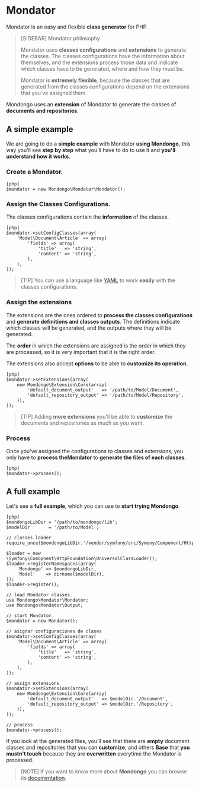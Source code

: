Mondator
========

Mondator is an easy and flexible **class generator** for PHP.

>[SIDEBAR]
>Mondator philosophy
>
>Mondator uses **classes configurations** and **extensions** to generate the
>classes. The classes configurations have the information about themselves, and
>the extensions process those data and indicate which classes have to be generated,
>where and how they must be.
>
>Mondator is **extremely flexible**, because the classes that are generated from
>the classes configurations depend on the extensions that you've assigned them.

Mondongo uses an **extension** of Mondator to generate the classes of
**documents and repositories**.

A simple example
-------------------

We are going to do a **simple example** with Mondator **using Mondongo**, this way you'll
see **step by step** what you'll have to do to use it and
**you'll understand how it works**.

### Create a Mondator.

    [php]
    $mondator = new Mondongo\Mondator\Mondator();

### Assign the Classes Configurations.

The classes configurations contain the **information** of the classes.

    [php]
    $mondator->setConfigClasses(array(
        'Model\Document\Article' => array(
            'fields' => array(
                'title'   => 'string',
                'content' => 'string',
            ),
        ),
    ));

>[TIP]
>You can use a language like [YAML](http://www.yaml.org) to work
>**easily** with the classes configurations.

### Assign the extensions

The extensions are the ones ordered to **process the classes configurations** and
**generate definitions and classes outputs**. The definitions indicate which
classes will be generated, and the outputs where they will be generated.

The **order** in which the extensions are assigned is the order in which they are processed,
so it is very important that it is the right order.

The extensions also accept **options** to be able to
**customize its operation**.

    [php]
    $mondator->setExtensions(array(
        new Mondongo\Extension\Core(array(
            'default_document_output'   => '/path/to/Model/Document',
            'default_repository_output' => '/path/to/Model/Repository',
        )),
    ));

>[TIP]
>Adding **more extensions** you'll be able to **customize** the documents and
>repositories as much as you want.

### Process

Once you've assigned the configurations to classes and extensions, you only have to
**process theMondator** to **generate the files of each classes**.

    [php]
    $mondator->process();

A full example
------------------

Let's see a **full example**, which you can use to **start trying Mondongo**.

    [php]
    $mondongoLibDir = '/path/to/mondongo/lib';
    $modelDir       = '/path/to/Model';

    // classes loader
    require_once($mondongoLibDir.'/vendor/symfony/src/Symony/Component/HttpFoundation/UniversalClassLoader.php');

    $loader = new \Symfony\Comopnent\HttpFoundation\UniversalClassLoader();
    $loader->registerNamespaces(array(
        'Mondongo' => $mondongoLibDir,
        'Model'    => dirname($modelDir),
    ));
    $loader->register();

    // load Mondator classes
    use Mondongo\Mondator\Mondator;
    use Mondongo\Mondator\Output;

    // start Mondator
    $mondator = new Mondator();

    // asignar configuraciones de clases
    $mondator->setConfigClasses(array(
        'Model\Document\Article' => array(
            'fields' => array(
                'title'   => 'string',
                'content' => 'string',
            ),
        ),
    ));

    // assign extensions
    $mondator->setExtensions(array(
        new Mondongo\Extension\Core(array(
            'default_document_output'   => $modelDir.'/Document',
            'default_repository_output' => $modelDir.'/Repository',
        )),
    ));

    // process
    $mondator->process();

If you look at the generated files, you'll see that there are **empty** document classes and
repositories that you can **customize**, and others **Base**
that **you mustn't touch** because they are **overwritten** everytime the Mondator is processed.

>[NOTE]
>If you want to know more about **Mondongo** you can browse its
>[documentation](http://mondongo.es/documentation).
